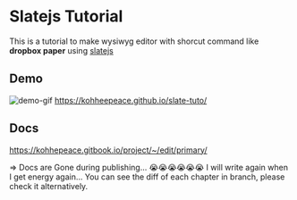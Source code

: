 # Slatejs Tutorial

This is a tutorial to make wysiwyg editor with shorcut command like **dropbox paper** using [slatejs](https://github.com/ianstormtaylor/slate)

## Demo
![demo-gif](https://blobscdn.gitbook.com/v0/b/gitbook-28427.appspot.com/o/assets%2F-LBld6TqpjNc5ryWZS3O%2F-LBtupWv2zjhzMUmcwd4%2F-LBuTlWqtDqSymEr_MXV%2F20180507-084215.gif?alt=media&token=768cd051-4d23-4dd6-a892-026de08f1cc1)
https://kohheepeace.github.io/slate-tuto/


## Docs
https://kohhepeace.gitbook.io/project/~/edit/primary/

=> Docs are Gone during publishing... 😭😭😭😭😭😭
I will write again when I get energy again...
You can see the diff of each chapter in branch, please check it alternatively.

